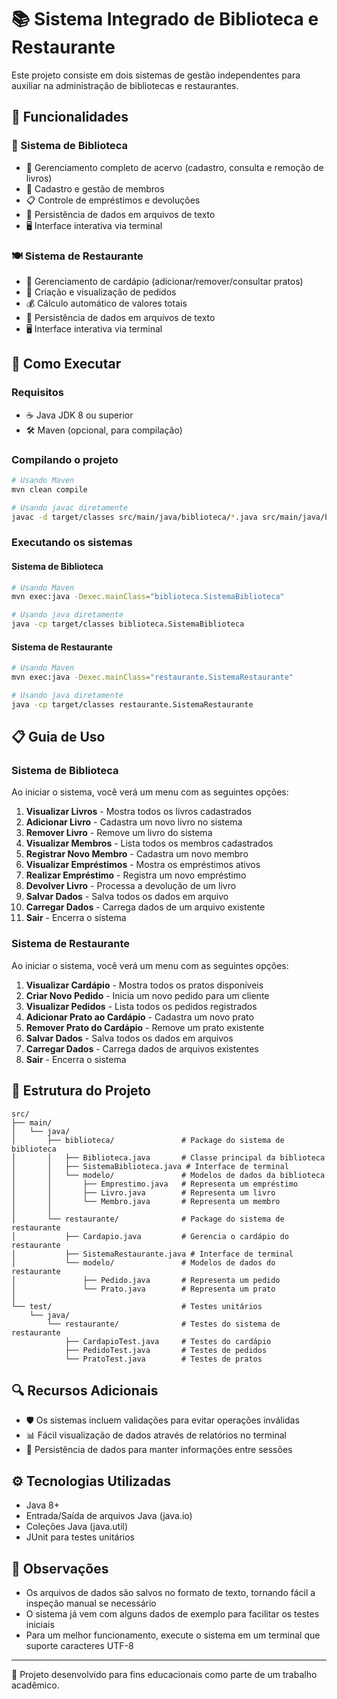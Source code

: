 # 📚 Sistema Integrado de Biblioteca e Restaurante

Este projeto consiste em dois sistemas de gestão independentes para auxiliar na administração de bibliotecas e restaurantes.

## 🌟 Funcionalidades

### 📖 Sistema de Biblioteca
- 📕 Gerenciamento completo de acervo (cadastro, consulta e remoção de livros)
- 👥 Cadastro e gestão de membros
- 📋 Controle de empréstimos e devoluções
- 💾 Persistência de dados em arquivos de texto
- 🖥️ Interface interativa via terminal

### 🍽️ Sistema de Restaurante
- 🍕 Gerenciamento de cardápio (adicionar/remover/consultar pratos)
- 🧾 Criação e visualização de pedidos
- 💰 Cálculo automático de valores totais
- 💾 Persistência de dados em arquivos de texto
- 🖥️ Interface interativa via terminal

## 🚀 Como Executar

### Requisitos
- ☕ Java JDK 8 ou superior
- 🛠️ Maven (opcional, para compilação)

### Compilando o projeto
```bash
# Usando Maven
mvn clean compile

# Usando javac diretamente
javac -d target/classes src/main/java/biblioteca/*.java src/main/java/biblioteca/modelo/*.java src/main/java/restaurante/*.java src/main/java/restaurante/modelo/*.java
```

### Executando os sistemas

#### Sistema de Biblioteca
```bash
# Usando Maven
mvn exec:java -Dexec.mainClass="biblioteca.SistemaBiblioteca"

# Usando java diretamente
java -cp target/classes biblioteca.SistemaBiblioteca
```

#### Sistema de Restaurante
```bash
# Usando Maven
mvn exec:java -Dexec.mainClass="restaurante.SistemaRestaurante"

# Usando java diretamente
java -cp target/classes restaurante.SistemaRestaurante
```

## 📋 Guia de Uso

### Sistema de Biblioteca

Ao iniciar o sistema, você verá um menu com as seguintes opções:

1. **Visualizar Livros** - Mostra todos os livros cadastrados
2. **Adicionar Livro** - Cadastra um novo livro no sistema
3. **Remover Livro** - Remove um livro do sistema
4. **Visualizar Membros** - Lista todos os membros cadastrados
5. **Registrar Novo Membro** - Cadastra um novo membro
6. **Visualizar Empréstimos** - Mostra os empréstimos ativos
7. **Realizar Empréstimo** - Registra um novo empréstimo
8. **Devolver Livro** - Processa a devolução de um livro
9. **Salvar Dados** - Salva todos os dados em arquivo
10. **Carregar Dados** - Carrega dados de um arquivo existente
0. **Sair** - Encerra o sistema

### Sistema de Restaurante

Ao iniciar o sistema, você verá um menu com as seguintes opções:

1. **Visualizar Cardápio** - Mostra todos os pratos disponíveis
2. **Criar Novo Pedido** - Inicia um novo pedido para um cliente
3. **Visualizar Pedidos** - Lista todos os pedidos registrados
4. **Adicionar Prato ao Cardápio** - Cadastra um novo prato
5. **Remover Prato do Cardápio** - Remove um prato existente
6. **Salvar Dados** - Salva todos os dados em arquivos
7. **Carregar Dados** - Carrega dados de arquivos existentes
0. **Sair** - Encerra o sistema

## 📁 Estrutura do Projeto

```
src/
├── main/
│   └── java/
│       ├── biblioteca/               # Package do sistema de biblioteca
│       │   ├── Biblioteca.java       # Classe principal da biblioteca
│       │   ├── SistemaBiblioteca.java # Interface de terminal
│       │   └── modelo/               # Modelos de dados da biblioteca
│       │       ├── Emprestimo.java   # Representa um empréstimo
│       │       ├── Livro.java        # Representa um livro
│       │       └── Membro.java       # Representa um membro
│       │
│       └── restaurante/              # Package do sistema de restaurante
│           ├── Cardapio.java         # Gerencia o cardápio do restaurante
│           ├── SistemaRestaurante.java # Interface de terminal
│           └── modelo/               # Modelos de dados do restaurante
│               ├── Pedido.java       # Representa um pedido
│               └── Prato.java        # Representa um prato
│
└── test/                             # Testes unitários
    └── java/
        └── restaurante/              # Testes do sistema de restaurante
            ├── CardapioTest.java     # Testes do cardápio
            ├── PedidoTest.java       # Testes de pedidos
            └── PratoTest.java        # Testes de pratos
```

## 🔍 Recursos Adicionais

- 🛡️ Os sistemas incluem validações para evitar operações inválidas
- 📊 Fácil visualização de dados através de relatórios no terminal
- 🔄 Persistência de dados para manter informações entre sessões

## ⚙️ Tecnologias Utilizadas

- Java 8+
- Entrada/Saída de arquivos Java (java.io)
- Coleções Java (java.util)
- JUnit para testes unitários

## 📝 Observações

- Os arquivos de dados são salvos no formato de texto, tornando fácil a inspeção manual se necessário
- O sistema já vem com alguns dados de exemplo para facilitar os testes iniciais
- Para um melhor funcionamento, execute o sistema em um terminal que suporte caracteres UTF-8

---

📄 Projeto desenvolvido para fins educacionais como parte de um trabalho acadêmico.